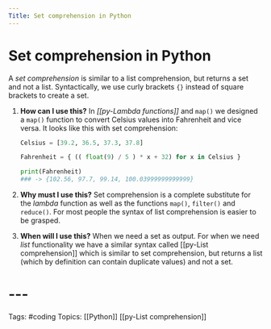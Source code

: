 ```yaml
---
Title: Set comprehension in Python
---
```


# Set comprehension in Python

A _set comprehension_ is similar to a list comprehension, but returns a set and not a list. Syntactically, we use curly brackets `{}` instead of square brackets to create a set.

1. **How can I use this?**
	In  _[[py-Lambda functions]]_ and `map()` we designed a `map()` function to convert Celsius values into Fahrenheit and vice versa. It looks like this with set comprehension:
	```py
	Celsius = [39.2, 36.5, 37.3, 37.8]
	
	Fahrenheit = { (( float(9) / 5 ) * x + 32) for x in Celsius }

	print(Fahrenheit)
	### -> {102.56, 97.7, 99.14, 100.03999999999999}
	```
2. **Why must I use this?**
	Set comprehension is a complete substitute for the _lambda_ function as well as the functions `map()`, `filter()` and `reduce()`. For most people the syntax of list comprehension is easier to be grasped.

3. **When will I use this?**
	When we need a set as output. For when we need _list_ functionality we have a similar syntax called [[py-List comprehension]] which is similar to set comprehension, but returns a list (which by definition can contain duplicate values) and not a set. 
	
# ---

Tags: #coding
Topics: [[Python]] [[py-List comprehension]]


